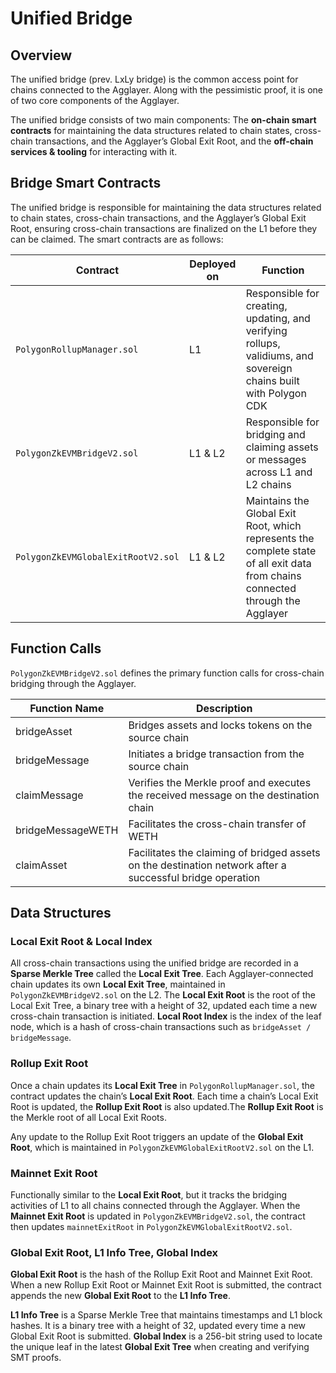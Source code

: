 # Unified Bridge

## Overview
The unified bridge (prev. LxLy bridge) is the common access point for chains connected to the Agglayer. Along with the pessimistic proof, it is one of two core components of the Agglayer.

The unified bridge consists of two main components: The **on-chain smart contracts** for maintaining the data structures related to chain states, cross-chain transactions, and the Agglayer’s Global Exit Root, and the **off-chain services & tooling** for interacting with it.

## Bridge Smart Contracts
The unified bridge is responsible for maintaining the data structures related to chain states, cross-chain transactions, and the Agglayer’s Global Exit Root, ensuring cross-chain transactions are finalized on the L1 before they can be claimed. The smart contracts are as follows:

| **Contract**                                      | **Deployed on** | **Function** |
|---------------------------------------------------|----------------|-------------|
| `PolygonRollupManager.sol`                 | L1             | Responsible for creating, updating, and verifying rollups, validiums, and sovereign chains built with Polygon CDK |
| `PolygonZkEVMBridgeV2.sol`  | L1 & L2             | Responsible for bridging and claiming assets or messages across L1 and L2 chains |
| `PolygonZkEVMGlobalExitRootV2.sol` | L1 & L2 | Maintains the Global Exit Root, which represents the complete state of all exit data from chains connected through the Agglayer


## Function Calls
`PolygonZkEVMBridgeV2.sol` defines the primary function calls for cross-chain bridging through the Agglayer.

| **Function Name** | **Description** |
|-----------------|------------------|
| bridgeAsset | Bridges assets and locks tokens on the source chain
| bridgeMessage | Initiates a bridge transaction from the source chain
| claimMessage | Verifies the Merkle proof and executes the received message on the destination chain
| bridgeMessageWETH | Facilitates the cross-chain transfer of WETH
| claimAsset | Facilitates the claiming of bridged assets on the destination network after a successful bridge operation


## Data Structures
### Local Exit Root & Local Index
All cross-chain transactions using the unified bridge are recorded in a **Sparse Merkle Tree** called the **Local Exit Tree**. Each Agglayer-connected chain updates its own **Local Exit Tree**, maintained in `PolygonZkEVMBridgeV2.sol` on the L2. The **Local Exit Root** is the root of the Local Exit Tree, a binary tree with a height of 32, updated each time a new cross-chain transaction is initiated. **Local Root Index** is the index of the leaf node, which is a hash of cross-chain transactions such as `bridgeAsset / bridgeMessage`.

### Rollup Exit Root
Once a chain updates its **Local Exit Tree** in `PolygonRollupManager.sol`, the contract updates the chain’s **Local Exit Root**. Each time a chain’s Local Exit Root is updated, the **Rollup Exit Root** is also updated.The **Rollup Exit Root** is the Merkle root of all Local Exit Roots.

Any update to the Rollup Exit Root triggers an update of the **Global Exit Root**, which is maintained in `PolygonZkEVMGlobalExitRootV2.sol` on the L1.

### Mainnet Exit Root
Functionally similar to the **Local Exit Root**, but it tracks the bridging activities of L1 to all chains connected through the Agglayer. When the **Mainnet Exit Root** is updated in `PolygonZkEVMBridgeV2.sol`, the contract then updates `mainnetExitRoot` in `PolygonZkEVMGlobalExitRootV2.sol`.

### Global Exit Root, L1 Info Tree, Global Index
**Global Exit Root** is the hash of the Rollup Exit Root and Mainnet Exit Root. When a new Rollup Exit Root or Mainnet Exit Root is submitted, the contract appends the new **Global Exit Root** to the **L1 Info Tree**. 

**L1 Info Tree** is a Sparse Merkle Tree that maintains timestamps and L1 block hashes. It is a binary tree with a height of 32, updated every time a new Global Exit Root is submitted. **Global Index** is a 256-bit string used to locate the unique leaf in the latest **Global Exit Tree** when creating and verifying SMT proofs.
